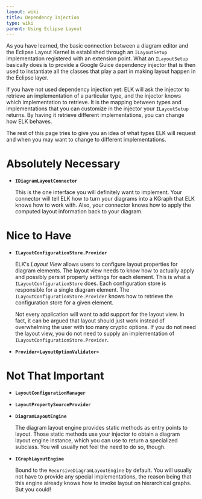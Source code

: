 ```yaml
---
layout: wiki
title: Dependency Injection
type: wiki
parent: Using Eclipse Layout
---
```

As you have learned, the basic connection between a diagram editor and the Eclipse Layout Kernel is established through an `ILayoutSetup` implementation registered with an extension point. What an `ILayoutSetup` basically does is to provide a Google Guice dependency injector that is then used to instantiate all the classes that play a part in making layout happen in the Eclipse layer.

If you have not used dependency injection yet: ELK will ask the injector to retrieve an implementation of a particular type, and the injector knows which implementation to retrieve. It is the mapping between types and implementations that you can customize in the injector your `ILayoutSetup` returns. By having it retrieve different implementations, you can change how ELK behaves.

The rest of this page tries to give you an idea of what types ELK will request and when you may want to change to different implementations.

# Absolutely Necessary

* **`IDiagramLayoutConnector`**

  This is the one interface you will definitely want to implement. Your connector will tell ELK how to turn your diagrams into a KGraph that ELK knows how to work with. Also, your connector knows how to apply the computed layout information back to your diagram.

# Nice to Have

* **`ILayoutConfigurationStore.Provider`**

  ELK's _Layout View_ allows users to configure layout properties for diagram elements. The layout view needs to know how to actually apply and possibly persist property settings for each element. This is what a `ILayoutConfigurationStore` does. Each configuration store is responsible for a single diagram element. The `ILayoutConfigurationStore.Provider` knows how to retrieve the configuration store for a given element.

  Not every application will want to add support for the layout view. In fact, it can be argued that layout should just work instead of overwhelming the user with too many cryptic options. If you do not need the layout view, you do not need to supply an implementation of `ILayoutConfigurationStore.Provider`.

* **`Provider<LayoutOptionValidator>`**

# Not That Important

* **`LayoutConfigurationManager`**

* **`LayoutPropertySourceProvider`**

* **`DiagramLayoutEngine`**

  The diagram layout engine provides static methods as entry points to layout. Those static methods use your injector to obtain a diagram layout engine instance, which you can use to return a specialized subclass. You will usually not feel the need to do so, though.

* **`IGraphLayoutEngine`**

  Bound to the `RecursiveDiagramLayoutEngine` by default. You will usually not have to provide any special implementations, the reason being that this engine already knows how to invoke layout on hierarchical graphs. But you could!
